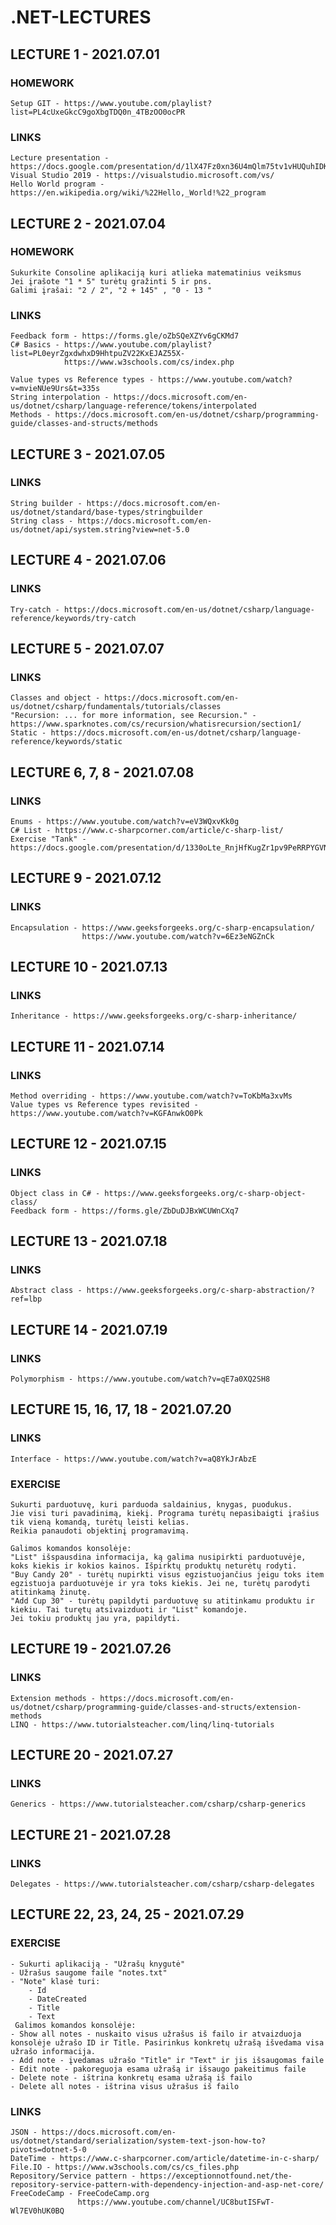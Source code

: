 # .NET-LECTURES

## LECTURE 1 - 2021.07.01

### HOMEWORK
    Setup GIT - https://www.youtube.com/playlist?list=PL4cUxeGkcC9goXbgTDQ0n_4TBzOO0ocPR

### LINKS
    Lecture presentation - https://docs.google.com/presentation/d/1lX47Fz0xn36U4mQlm75tv1vHUQuhIDK_2YFw5QAVJEE/edit#slide=id.p1
    Visual Studio 2019 - https://visualstudio.microsoft.com/vs/
    Hello World program - https://en.wikipedia.org/wiki/%22Hello,_World!%22_program

## LECTURE 2 - 2021.07.04

### HOMEWORK
    Sukurkite Consoline aplikaciją kuri atlieka matematinius veiksmus
    Jei įrašote "1 * 5" turėtų gražinti 5 ir pns.
    Galimi įrašai: "2 / 2", "2 + 145" , "0 - 13 "

### LINKS
    Feedback form - https://forms.gle/oZbSQeXZYv6gCKMd7
    C# Basics - https://www.youtube.com/playlist?list=PL0eyrZgxdwhxD9HhtpuZV22KxEJAZ55X-
                https://www.w3schools.com/cs/index.php
    
    Value types vs Reference types - https://www.youtube.com/watch?v=mvieNUe9Urs&t=335s
    String interpolation - https://docs.microsoft.com/en-us/dotnet/csharp/language-reference/tokens/interpolated
    Methods - https://docs.microsoft.com/en-us/dotnet/csharp/programming-guide/classes-and-structs/methods
    
        
## LECTURE 3 - 2021.07.05   

### LINKS
    String builder - https://docs.microsoft.com/en-us/dotnet/standard/base-types/stringbuilder
    String class - https://docs.microsoft.com/en-us/dotnet/api/system.string?view=net-5.0

## LECTURE 4 - 2021.07.06   

### LINKS
    Try-catch - https://docs.microsoft.com/en-us/dotnet/csharp/language-reference/keywords/try-catch
    
## LECTURE 5 - 2021.07.07   

### LINKS
    Classes and object - https://docs.microsoft.com/en-us/dotnet/csharp/fundamentals/tutorials/classes
    "Recursion: ... for more information, see Recursion." - https://www.sparknotes.com/cs/recursion/whatisrecursion/section1/
    Static - https://docs.microsoft.com/en-us/dotnet/csharp/language-reference/keywords/static
    
## LECTURE 6, 7, 8 - 2021.07.08   

### LINKS
    Enums - https://www.youtube.com/watch?v=eV3WQxvKk0g
    C# List - https://www.c-sharpcorner.com/article/c-sharp-list/
    Exercise "Tank" - https://docs.google.com/presentation/d/1330oLte_RnjHfKugZr1pv9PeRRPYGVNyx6kaswF6GtA/edit#slide=id.p1
    
## LECTURE 9 - 2021.07.12   

### LINKS
    Encapsulation - https://www.geeksforgeeks.org/c-sharp-encapsulation/
                    https://www.youtube.com/watch?v=6Ez3eNGZnCk

## LECTURE 10 - 2021.07.13   

### LINKS
    Inheritance - https://www.geeksforgeeks.org/c-sharp-inheritance/
    
## LECTURE 11 - 2021.07.14   

### LINKS
    Method overriding - https://www.youtube.com/watch?v=ToKbMa3xvMs
    Value types vs Reference types revisited - https://www.youtube.com/watch?v=KGFAnwkO0Pk

## LECTURE 12 - 2021.07.15   

### LINKS
    Object class in C# - https://www.geeksforgeeks.org/c-sharp-object-class/
    Feedback form - https://forms.gle/ZbDuDJBxWCUWnCXq7
    
## LECTURE 13 - 2021.07.18   

### LINKS
    Abstract class - https://www.geeksforgeeks.org/c-sharp-abstraction/?ref=lbp
    
## LECTURE 14 - 2021.07.19   

### LINKS
    Polymorphism - https://www.youtube.com/watch?v=qE7a0XQ2SH8
    
## LECTURE 15, 16, 17, 18 - 2021.07.20   

### LINKS
    Interface - https://www.youtube.com/watch?v=aQ8YkJrAbzE
    
### EXERCISE
    Sukurti parduotuvę, kuri parduoda saldainius, knygas, puodukus.
    Jie visi turi pavadinimą, kiekį. Programa turėtų nepasibaigti įrašius tik vieną komandą, turėtų leisti kelias. 
    Reikia panaudoti objektinį programavimą.

    Galimos komandos konsolėje:
    "List" išspausdina informacija, ką galima nusipirkti parduotuvėje, koks kiekis ir kokios kainos. Išpirktų produktų neturėtų rodyti.
    "Buy Candy 20" - turėtų nupirkti visus egzistuojančius jeigu toks item egzistuoja parduotuvėje ir yra toks kiekis. Jei ne, turėtų parodyti atitinkamą žinutę.
    "Add Cup 30" - turėtų papildyti parduotuvę su atitinkamu produktu ir kiekiu. Tai turętų atsivaizduoti ir "List" komandoje.
    Jei tokiu produktų jau yra, papildyti.
    
## LECTURE 19 - 2021.07.26

### LINKS
    Extension methods - https://docs.microsoft.com/en-us/dotnet/csharp/programming-guide/classes-and-structs/extension-methods
    LINQ - https://www.tutorialsteacher.com/linq/linq-tutorials

## LECTURE 20 - 2021.07.27

### LINKS
    Generics - https://www.tutorialsteacher.com/csharp/csharp-generics
    
## LECTURE 21 - 2021.07.28

### LINKS
    Delegates - https://www.tutorialsteacher.com/csharp/csharp-delegates
    
## LECTURE 22, 23, 24, 25 - 2021.07.29

### EXERCISE
    - Sukurti aplikaciją - "Užrašų knygutė"
    - Užrašus saugome faile "notes.txt"
    - "Note" klasė turi:
 	    - Id
 	    - DateCreated
 	    - Title 
 	    - Text
     Galimos komandos konsolėje:
    - Show all notes - nuskaito visus užrašus iš failo ir atvaizduoja konsolėje užrašo ID ir Title. Pasirinkus konkretų užrašą išvedama visa užrašo informacija.
    - Add note - įvedamas užrašo "Title" ir "Text" ir jis išsaugomas faile
    - Edit note - pakoreguoja esama užrašą ir išsaugo pakeitimus faile
    - Delete note - ištrina konkretų esama užrašą iš failo
    - Delete all notes - ištrina visus užrašus iš failo
    
### LINKS
    JSON - https://docs.microsoft.com/en-us/dotnet/standard/serialization/system-text-json-how-to?pivots=dotnet-5-0
    DateTime - https://www.c-sharpcorner.com/article/datetime-in-c-sharp/
    File.IO - https://www.w3schools.com/cs/cs_files.php
    Repository/Service pattern - https://exceptionnotfound.net/the-repository-service-pattern-with-dependency-injection-and-asp-net-core/
    FreeCodeCamp - FreeCodeCamp.org
                   https://www.youtube.com/channel/UC8butISFwT-Wl7EV0hUK0BQ
    
